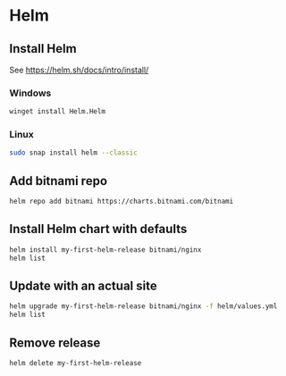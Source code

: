 # Helm

## Install Helm

See <https://helm.sh/docs/intro/install/>

### Windows

``` cmd
winget install Helm.Helm
```

### Linux

``` bash
sudo snap install helm --classic
```

## Add bitnami repo

``` bash
helm repo add bitnami https://charts.bitnami.com/bitnami
```

## Install Helm chart with defaults

``` bash
helm install my-first-helm-release bitnami/nginx
helm list
```

## Update with an actual site

``` bash
helm upgrade my-first-helm-release bitnami/nginx -f helm/values.yml
helm list
```

## Remove release

``` bash
helm delete my-first-helm-release
```
